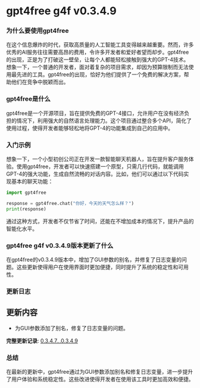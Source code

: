 # gpt4free g4f v0.3.4.9
### 为什么要使用gpt4free

在这个信息爆炸的时代，获取高质量的人工智能工具变得越来越重要。然而，许多优秀的AI服务往往需要高昂的费用，令许多开发者和爱好者望而却步。gpt4free的出现，正是为了打破这一壁垒，让每个人都能轻松接触到强大的GPT-4技术。想象一下，一个普通的开发者，面对着复杂的项目需求，却因为预算限制而无法使用最先进的工具。gpt4free的出现，恰好为他们提供了一个免费的解决方案，帮助他们在竞争中脱颖而出。

### gpt4free是什么

gpt4free是一个开源项目，旨在提供免费的GPT-4接口，允许用户在没有经济负担的情况下，利用强大的自然语言处理能力。这个项目通过整合多个API，简化了使用过程，使得开发者能够轻松地将GPT-4的功能集成到自己的应用中。

### 入门示例

想象一下，一个小型初创公司正在开发一款智能聊天机器人，旨在提升客户服务体验。使用gpt4free，开发者可以快速搭建一个原型，只需几行代码，就能调用GPT-4的强大功能，生成自然流畅的对话内容。比如，他们可以通过以下代码实现基本的聊天功能：

```python
import gpt4free

response = gpt4free.chat("你好，今天的天气怎么样？")
print(response)
```

通过这种方式，开发者不仅节省了时间，还能在不增加成本的情况下，提升产品的智能化水平。

### gpt4free g4f v0.3.4.9版本更新了什么

在gpt4free的v0.3.4.9版本中，增加了GUI参数的别名，并修复了日志变量的问题。这些更新使得用户在使用界面时更加便捷，同时提升了系统的稳定性和可用性。

### 更新日志

## 更新内容
- 为GUI参数添加了别名，修复了日志变量的问题。

**完整更新记录**: [0.3.4.7...0.3.4.9](https://github.com/xtekky/gpt4free/compare/0.3.4.7...0.3.4.9)

### 总结

在最新的更新中，gpt4free通过为GUI参数添加别名和修复日志变量，进一步提升了用户体验和系统稳定性。这些改进使得开发者在使用该工具时更加高效和便捷。